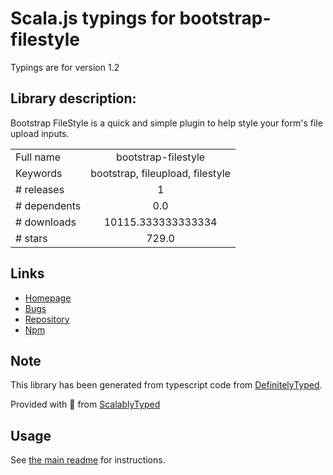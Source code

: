 
# Scala.js typings for bootstrap-filestyle

Typings are for version 1.2

## Library description:
Bootstrap FileStyle is a quick and simple plugin to help style your form's file upload inputs.

|                    |                 |
| ------------------ | :-------------: |
| Full name          | bootstrap-filestyle |
| Keywords           | bootstrap, fileupload, filestyle |
| # releases         | 1 |
| # dependents       | 0.0 |
| # downloads        | 10115.333333333334 |
| # stars            | 729.0 |

## Links
- [Homepage](https://github.com/markusslima/bootstrap-filestyle#readme)
- [Bugs](https://github.com/markusslima/bootstrap-filestyle/issues)
- [Repository](https://github.com/markusslima/bootstrap-filestyle)
- [Npm](https://www.npmjs.com/package/bootstrap-filestyle)
    


## Note
This library has been generated from typescript code from [DefinitelyTyped](https://definitelytyped.org).

Provided with :purple_heart: from [ScalablyTyped](https://github.com/oyvindberg/ScalablyTyped)

## Usage
See [the main readme](../../readme.md) for instructions.


